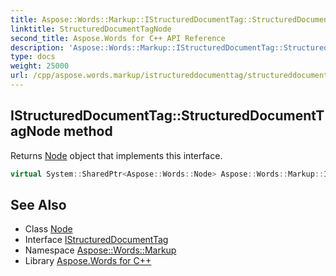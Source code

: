 ```yaml
---
title: Aspose::Words::Markup::IStructuredDocumentTag::StructuredDocumentTagNode method
linktitle: StructuredDocumentTagNode
second_title: Aspose.Words for C++ API Reference
description: 'Aspose::Words::Markup::IStructuredDocumentTag::StructuredDocumentTagNode method. Returns Node object that implements this interface in C++.'
type: docs
weight: 25000
url: /cpp/aspose.words.markup/istructureddocumenttag/structureddocumenttagnode/
---
```

## IStructuredDocumentTag::StructuredDocumentTagNode method


Returns [Node](../../../aspose.words/node/) object that implements this interface.

```cpp
virtual System::SharedPtr<Aspose::Words::Node> Aspose::Words::Markup::IStructuredDocumentTag::StructuredDocumentTagNode()=0
```

## See Also

* Class [Node](../../../aspose.words/node/)
* Interface [IStructuredDocumentTag](../)
* Namespace [Aspose::Words::Markup](../../)
* Library [Aspose.Words for C++](../../../)
